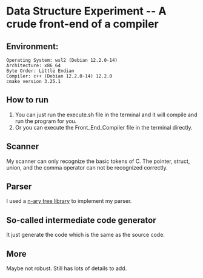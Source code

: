 # Data Structure Experiment -- A crude front-end of a compiler
## Environment:
    Operating System: wsl2 (Debian 12.2.0-14)
    Architecture: x86_64
    Byte Order: Little Endian
    Compiler: c++ (Debian 12.2.0-14) 12.2.0
    cmake version 3.25.1

## How to run
1. You can just run the execute.sh file in the terminal
and it will compile and run the program for you.
2. Or you can execute the Front_End_Compiler file in the terminal directly.

## Scanner
My scanner can only recognize the basic tokens of C. The pointer, struct, union, and the comma operator can not be recognized correctly.
## Parser
I used a [n-ary tree library](https://github.com/kpeeters/tree.hh) to implement my parser.
## So-called intermediate code generator
It just generate the code which is the same as the source code.
## More
Maybe not robust.
Still has lots of details to add.


